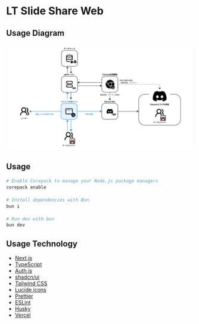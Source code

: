 # LT Slide Share Web

## Usage Diagram

![Usage Diagram](https://github.com/R1013-T/slide-share/blob/main/assets/usage_diagram_slide_share_web.jpg)

## Usage

```bash
# Enable Corepack to manage your Node.js package managers
corepack enable

# Install dependencies with Bun
bun i

# Run dev with bun
bun dev
```

## Usage Technology

- [Next.js](https://nextjs.org/)
- [TypeScript](https://nextjs.org/)
- [Auth.js](https://authjs.dev/)
- [shadcn/ui](https://ui.shadcn.com/)
- [Tailwind CSS](https://tailwindcss.com/)
- [Lucide icons](https://lucide.dev/)
- [Prettier](https://prettier.io/)
- [ESLint](https://eslint.org/)
- [Husky](https://typicode.github.io/husky/)
- [Vercel](https://vercel.com/)
